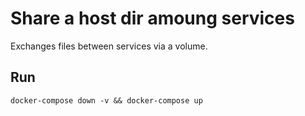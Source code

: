 # Share a host dir amoung services
Exchanges files between services via a volume.

## Run
`docker-compose down -v && docker-compose up`

